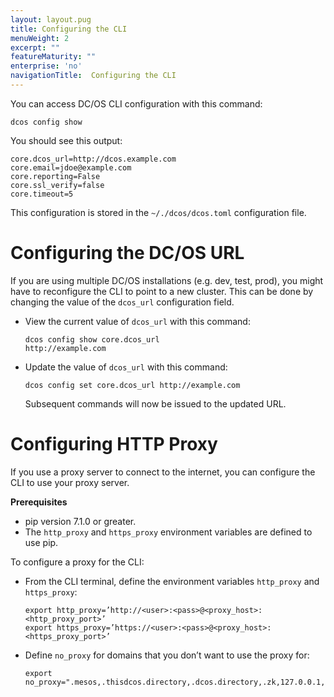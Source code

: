 ```yaml
---
layout: layout.pug
title: Configuring the CLI
menuWeight: 2
excerpt: ""
featureMaturity: ""
enterprise: 'no'
navigationTitle:  Configuring the CLI
---
```


<!-- This source repo for this topic is https://github.com/dcos/dcos-docs -->


You can access DC/OS CLI configuration with this command:

    dcos config show
    
You should see this output:
    
    core.dcos_url=http://dcos.example.com
    core.email=jdoe@example.com
    core.reporting=False
    core.ssl_verify=false
    core.timeout=5
    

This configuration is stored in the `~/./dcos/dcos.toml` configuration file.

# Configuring the DC/OS URL

If you are using multiple DC/OS installations (e.g. dev, test, prod), you might have to reconfigure the CLI to point to a new cluster. This can be done by changing the value of the `dcos_url` configuration field.

*   View the current value of `dcos_url` with this command:
    
        dcos config show core.dcos_url
        http://example.com
        

*   Update the value of `dcos_url` with this command:
    
        dcos config set core.dcos_url http://example.com
        
    
    Subsequent commands will now be issued to the updated URL.

# Configuring HTTP Proxy

If you use a proxy server to connect to the internet, you can configure the CLI to use your proxy server.

**Prerequisites**

*   pip version 7.1.0 or greater.
*   The `http_proxy` and `https_proxy` environment variables are defined to use pip.

To configure a proxy for the CLI:

*   From the CLI terminal, define the environment variables `http_proxy` and `https_proxy`:
    
        export http_proxy=’http://<user>:<pass>@<proxy_host>:<http_proxy_port>’
        export https_proxy=’https://<user>:<pass>@<proxy_host>:<https_proxy_port>’
        

*   Define `no_proxy` for domains that you don’t want to use the proxy for:
    
        export no_proxy=".mesos,.thisdcos.directory,.dcos.directory,.zk,127.0.0.1,localhost,foo.bar.com,.baz.com”
